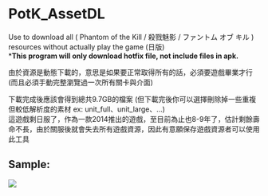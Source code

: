 # PotK_AssetDL
Use to download all ( Phantom of the Kill / 殺戮魅影 / ファントム オブ キル ) resources without actually play the game (日版)<br>
***This program will only download hotfix file, not include files in apk.**

由於資源是動態下載的，意思是如果要正常取得所有的話，必須要遊戲畢業才行 (而且必須手動完整瀏覽過一次所有關卡與介面)

下載完成後應該會得到總共9.7GB的檔案 (但下載完後你可以選擇刪除掉一些重複但較低解析度的素材 ex: unit_full、unit_large、...)<br>
這遊戲剩日服了，作為一款2014推出的遊戲，至目前為止也8-9年了，估計剩餘壽命不長，由於關服後就會失去所有遊戲資源，因此有意願保存遊戲資源者可以使用此工具

## Sample:

![](https://user-images.githubusercontent.com/33422418/217031507-cf2c5aa5-b450-4dff-88c3-b05d49c3a262.png)
